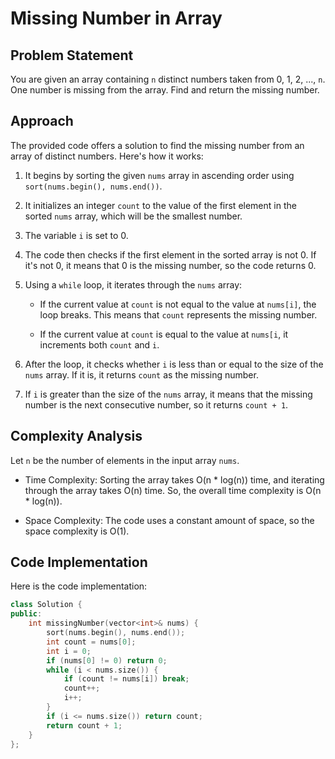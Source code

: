 # Missing Number in Array

## Problem Statement

You are given an array containing `n` distinct numbers taken from 0, 1, 2, ..., `n`. One number is missing from the array. Find and return the missing number.

## Approach

The provided code offers a solution to find the missing number from an array of distinct numbers. Here's how it works:

1. It begins by sorting the given `nums` array in ascending order using `sort(nums.begin(), nums.end())`.

2. It initializes an integer `count` to the value of the first element in the sorted `nums` array, which will be the smallest number.

3. The variable `i` is set to 0.

4. The code then checks if the first element in the sorted array is not 0. If it's not 0, it means that 0 is the missing number, so the code returns 0.

5. Using a `while` loop, it iterates through the `nums` array:

    - If the current value at `count` is not equal to the value at `nums[i]`, the loop breaks. This means that `count` represents the missing number.
    
    - If the current value at `count` is equal to the value at `nums[i`, it increments both `count` and `i`.

6. After the loop, it checks whether `i` is less than or equal to the size of the `nums` array. If it is, it returns `count` as the missing number.

7. If `i` is greater than the size of the `nums` array, it means that the missing number is the next consecutive number, so it returns `count + 1`.

## Complexity Analysis

Let `n` be the number of elements in the input array `nums`.

- Time Complexity: Sorting the array takes O(n * log(n)) time, and iterating through the array takes O(n) time. So, the overall time complexity is O(n * log(n)).

- Space Complexity: The code uses a constant amount of space, so the space complexity is O(1).

## Code Implementation

Here is the code implementation:

```cpp
class Solution {
public:
    int missingNumber(vector<int>& nums) {
        sort(nums.begin(), nums.end());
        int count = nums[0];
        int i = 0;
        if (nums[0] != 0) return 0;
        while (i < nums.size()) {
            if (count != nums[i]) break;
            count++;
            i++;
        }
        if (i <= nums.size()) return count;
        return count + 1;
    }
};
